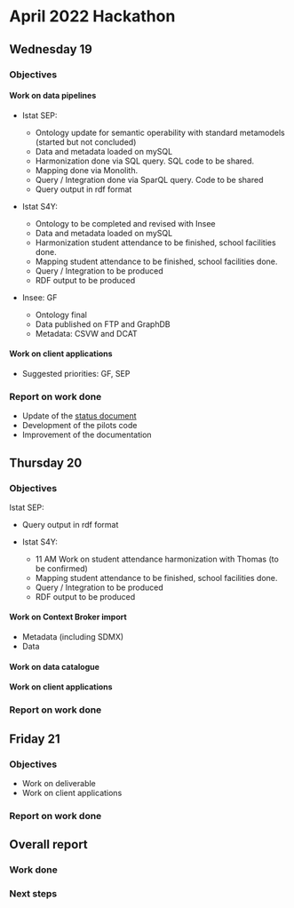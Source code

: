 # April 2022 Hackathon

## Wednesday 19

### Objectives

#### Work on data pipelines

* Istat SEP:
  * Ontology update for semantic operability with standard metamodels (started but not concluded)
  * Data and metadata loaded on mySQL
  * Harmonization done via SQL query. SQL code to be shared.
  * Mapping done via Monolith. 
  * Query / Integration done via SparQL query. Code to be shared
  * Query output in rdf format 

* Istat S4Y:
  * Ontology to be completed and revised with Insee
  * Data and metadata loaded on mySQL
  * Harmonization student attendance to be finished, school facilities done.
  * Mapping student attendance to be finished, school facilities done.
  * Query / Integration to be produced
  * RDF output to be produced

* Insee: GF
  * Ontology final
  * Data published on FTP and GraphDB
  * Metadata: CSVW and DCAT

#### Work on client applications

* Suggested priorities: GF, SEP

### Report on work done

* Update of the [status document](../pilots/status.md)
* Development of the pilots code
* Improvement of the documentation


## Thursday 20

### Objectives

 Istat SEP:
  * Query output in rdf format 

* Istat S4Y:
  * 11 AM Work on student attendance harmonization with Thomas (to be confirmed)
  * Mapping student attendance to be finished, school facilities done.
  * Query / Integration to be produced
  * RDF output to be produced


#### Work on Context Broker import

* Metadata (including SDMX)
* Data
#### Work on data catalogue

#### Work on client applications


### Report on work done


## Friday 21

### Objectives

* Work on deliverable
* Work on client applications


### Report on work done


## Overall report

### Work done

### Next steps
